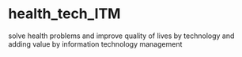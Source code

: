 # health_tech_ITM
solve  health problems and improve quality of lives by technology and adding value by information technology management
